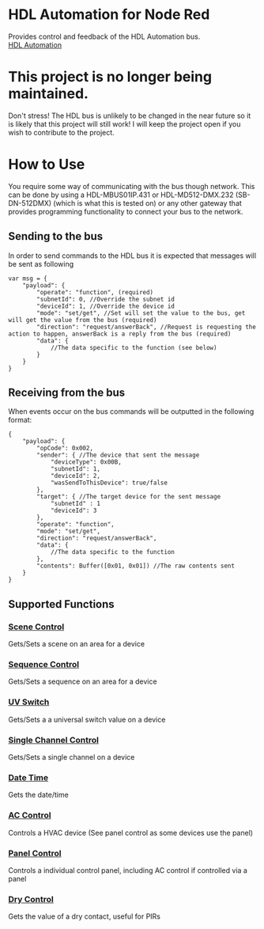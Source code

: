 # HDL Automation for Node Red
Provides control and feedback of the HDL Automation bus.  
[HDL Automation](https://www.hdlautomation.com/)

# This project is no longer being maintained.
Don't stress! The HDL bus is unlikely to be changed in the near future so it is likely that this project will still work! I will keep the project open if you wish to contribute to the project.

# How to Use
You require some way of communicating with the bus though network. This can be done by using a HDL-MBUS01IP.431 or HDL-MD512-DMX.232 (SB-DN-512DMX) (which is what this is tested on) or any other gateway that provides programming functionality to connect your bus to the network.

## Sending to the bus
In order to send commands to the HDL bus it is expected that messages will be sent as following
```
var msg = {
    "payload": {
        "operate": "function", (required)
        "subnetId": 0, //Override the subnet id
        "deviceId": 1, //Override the device id
        "mode": "set/get", //Set will set the value to the bus, get will get the value from the bus (required)
        "direction": "request/answerBack", //Request is requesting the action to happen, answerBack is a reply from the bus (required)
        "data": {
            //The data specific to the function (see below)
        }
    }
}
```
## Receiving from the bus
When events occur on the bus commands will be outputted in the following format:
```
{
    "payload": {
        "opCode": 0x002,
        "sender": { //The device that sent the message
            "deviceType": 0x00B,
            "subnetId": 1,
            "deviceId": 2,
            "wasSendToThisDevice": true/false
        },
        "target": { //The target device for the sent message
            "subnetId" : 1
            "deviceId": 3
        },
        "operate": "function",
        "mode": "set/get",
        "direction": "request/answerBack",
        "data": {
            //The data specific to the function
        },
        "contents": Buffer([0x01, 0x01]) //The raw contents sent
    }
}
```

## Supported Functions
### [Scene Control](https://github.com/haydendonald/hdl-automation-nodered/tree/master/doc/sceneControl.md)
Gets/Sets a scene on an area for a device

### [Sequence Control](https://github.com/haydendonald/hdl-automation-nodered/tree/master/doc/sequenceControl.md)
Gets/Sets a sequence on an area for a device

### [UV Switch](https://github.com/haydendonald/hdl-automation-nodered/tree/master/doc/UVSwitch.md)
Gets/Sets a a universal switch value on a device

### [Single Channel Control](https://github.com/haydendonald/hdl-automation-nodered/tree/master/doc/singleChannelControl.md)
Gets/Sets a single channel on a device

### [Date Time](https://github.com/haydendonald/hdl-automation-nodered/tree/master/doc/dateTime.md)
Gets the date/time

### [AC Control](https://github.com/haydendonald/hdl-automation-nodered/tree/master/doc/ACControl.md)
Controls a HVAC device (See panel control as some devices use the panel)

### [Panel Control](https://github.com/haydendonald/hdl-automation-nodered/tree/master/doc/panelControl.md)
Controls a individual control panel, including AC control if controlled via a panel

### [Dry Control](https://github.com/haydendonald/hdl-automation-nodered/tree/master/doc/dryContact.md)
Gets the value of a dry contact, useful for PIRs